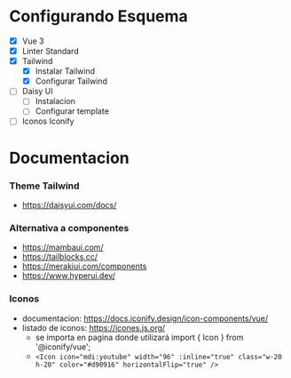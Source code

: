 # Configurando Esquema

- [x] Vue 3
- [x] Linter Standard
- [x] Tailwind
  - [x] Instalar Tailwind
  - [x] Configurar Tailwind
- [ ] Daisy UI
  - [ ] Instalacion
  - [ ] Configurar template 
- [ ] Iconos Iconify

# Documentacion

### Theme Tailwind
- https://daisyui.com/docs/
### Alternativa a componentes
- https://mambaui.com/
- https://tailblocks.cc/
- https://merakiui.com/components
- https://www.hyperui.dev/

### Iconos
- documentacion: https://docs.iconify.design/icon-components/vue/
- listado de iconos: https://icones.js.org/
  - se importa en pagina donde utilizará import { Icon } from '@iconify/vue';
  - ``` <Icon icon="mdi:youtube" width="96" :inline="true" class="w-20 h-20" color="#d90916" horizontalFlip="true" /> ```
